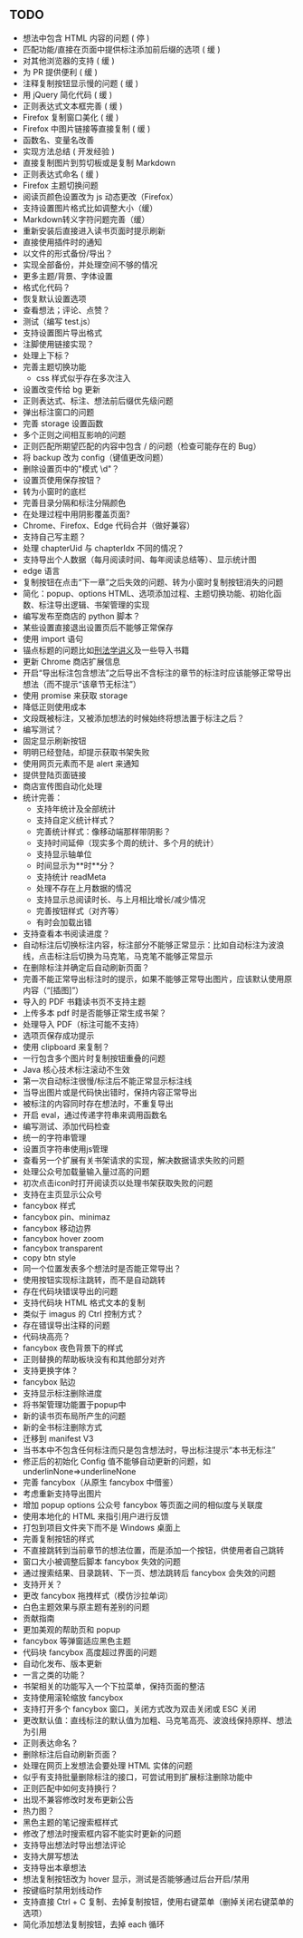 ## TODO

- 想法中包含 HTML 内容的问题 ( 停 )
- 匹配功能/直接在页面中提供标注添加前后缀的选项 ( 缓 )
- 对其他浏览器的支持 ( 缓 )
- 为 PR 提供便利 ( 缓 )
- 注释复制按钮显示慢的问题 ( 缓 )
- 用 jQuery 简化代码 ( 缓 )
- 正则表达式文本框完善 ( 缓 )
- Firefox 复制窗口美化 ( 缓 )
- Firefox 中图片链接等直接复制 ( 缓 )
- 函数名、变量名改善
- 实现方法总结 ( 开发经验 )
- 直接复制图片到剪切板或是复制 Markdown
- 正则表达式命名 ( 缓 )
- Firefox 主题切换问题
- 阅读页颜色设置改为 js 动态更改（Firefox）
- 支持设置图片格式比如调整大小（缓）
- Markdown转义字符问题完善（缓）
- 重新安装后直接进入读书页面时提示刷新
- 直接使用插件时的通知
- 以文件的形式备份/导出？
- 实现全部备份，并处理空间不够的情况
- 更多主题/背景、字体设置
- 格式化代码？
- 恢复默认设置选项
- 查看想法；评论、点赞？
- 测试（编写 test.js）
- 支持设置图片导出格式
- 注脚使用链接实现？
- 处理上下标？
- 完善主题切换功能
  - css 样式似乎存在多次注入
- 设置改变传给 bg 更新
- 正则表达式、标注、想法前后缀优先级问题
- 弹出标注窗口的问题
- 完善 storage 设置函数
- 多个正则之间相互影响的问题
- 正则匹配所期望匹配的内容中包含 / 的问题（检查可能存在的 Bug）
- 将 backup 改为 config（键值更改问题）
- 删除设置页中的"模式 \d"？
- 设置页使用保存按钮？
- 转为小窗时的底栏
- 完善目录分隔和标注分隔颜色
- 在处理过程中用阴影覆盖页面?
- Chrome、Firefox、Edge 代码合并（做好兼容）
- 支持自己写主题？
- 处理 chapterUid 与 chapterIdx 不同的情况？
- 支持导出个人数据（每月阅读时间、每年阅读总结等）、显示统计图
- edge 语言
- 复制按钮在点击“下一章”之后失效的问题、转为小窗时复制按钮消失的问题
- 简化：popup、options HTML、选项添加过程、主题切换功能、初始化函数、标注导出逻辑、书架管理的实现
- 编写发布至商店的 python 脚本？
- 某些设置直接退出设置页后不能够正常保存
- 使用 import 语句
- 锚点标题的问题比如[刑法学讲义](https://weread.qq.com/web/reader/48032df071f3ab37480b27ak16732dc0161679091c5aeb1)及一些导入书籍
- 更新 Chrome 商店扩展信息
- 开启“导出标注包含想法”之后导出不含标注的章节的标注时应该能够正常导出想法（而不提示“该章节无标注”）
- 使用 promise 来获取 storage
- 降低正则使用成本
- 文段既被标注，又被添加想法的时候始终将想法置于标注之后？
- 编写测试？
- 固定显示刷新按钮
- 明明已经登陆，却提示获取书架失败
- 使用网页元素而不是 alert 来通知
- 提供登陆页面链接
- 商店宣传图自动化处理
- 统计完善：
  - 支持年统计及全部统计
  - 支持自定义统计样式？
  - 完善统计样式：像移动端那样带阴影？
  - 支持时间延伸（现实多个周的统计、多个月的统计）
  - 支持显示轴单位
  - 时间显示为\*\*时\*\*分？
  - 支持统计 readMeta
  - 处理不存在上月数据的情况
  - 支持显示总阅读时长、与上月相比增长/减少情况
  - 完善按钮样式（对齐等）
  - 有时会加载出错
- 支持查看本书阅读进度？
- 自动标注后切换标注内容，标注部分不能够正常显示：比如自动标注为波浪线，点击标注后切换为马克笔，马克笔不能够正常显示
- 在删除标注并确定后自动刷新页面？
- 完善不能正常导出标注时的提示，如果不能够正常导出图片，应该默认使用原内容（“[插图]”）
- 导入的 PDF 书籍读书页不支持主题
- 上传多本 pdf 时是否能够正常生成书架？
- 处理导入 PDF（标注可能不支持）
- 选项页保存成功提示
- 使用 clipboard 来复制？
- 一行包含多个图片时复制按钮重叠的问题
- Java 核心技术标注滚动不生效
- 第一次自动标注很慢/标注后不能正常显示标注线
- 当导出图片或是代码快出错时，保持内容正常导出
- 被标注的内容同时存在想法时，不重复导出
- 开启 eval，通过传递字符串来调用函数名
- 编写测试、添加代码检查
- 统一的字符串管理
- 设置页字符串使用js管理
- 查看另一个扩展有关书架请求的实现，解决数据请求失败的问题
- 处理公众号加载量输入量过高的问题
- 初次点击icon时打开阅读页以处理书架获取失败的问题
- 支持在主页显示公众号
- fancybox 样式
- fancybox pin、minimaz
- fancybox 移动边界
- fancybox hover zoom
- fancybox transparent
- copy btn style
- 同一个位置发表多个想法时是否能正常导出？
- 使用按钮实现标注跳转，而不是自动跳转
- 存在代码块错误导出的问题
- 支持代码块 HTML 格式文本的复制
- 类似于 imagus 的 Ctrl 控制方式？
- 存在错误导出注释的问题
- 代码块高亮？
- fancybox 夜色背景下的样式
- 正则替换的帮助板块没有和其他部分对齐
- 支持更换字体？
- fancybox 贴边
- 支持显示标注删除进度
- 将书架管理功能置于popup中
- 新的读书页布局所产生的问题
- 新的全书标注删除方式
- 迁移到 manifest V3
- 当书本中不包含任何标注而只是包含想法时，导出标注提示“本书无标注”
- 修正后的初始化 Config 值不能够自动更新的问题，如 underlinNone=>underlineNone
- 完善 fancybox（从原生 fancybox 中借鉴）
- 考虑重新支持导出图片
- 增加 popup options 公众号 fancybox 等页面之间的相似度与关联度
- 使用本地化的 HTML 来指引用户进行反馈
- 打包到项目文件夹下而不是 Windows 桌面上
- 完善复制按钮的样式
- 不直接跳转到当前章节的想法位置，而是添加一个按钮，供使用者自己跳转
- 窗口大小被调整后脚本 fancybox 失效的问题
- 通过搜索结果、目录跳转、下一页、想法跳转后 fancybox 会失效的问题
- 支持开关？
- 更改 fancybox 拖拽样式（模仿沙拉单词）
- 白色主题效果与原主题有差别的问题
- 贡献指南
- 更加美观的帮助页和 popup
- fancybox 等弹窗适应黑色主题
- 代码块 fancybox 高度超过界面的问题
- 自动化发布、版本更新
- 一言之类的功能？
- 书架相关的功能写入一个下拉菜单，保持页面的整洁
- 支持使用滚轮缩放 fancybox
- 支持打开多个 fancybox 窗口，关闭方式改为双击关闭或 ESC 关闭
- 更改默认值：直线标注的默认值为加粗、马克笔高亮、波浪线保持原样、想法为引用
- 正则表达命名？
- 删除标注后自动刷新页面？
- 处理在网页上发想法会要处理 HTML 实体的问题
- 似乎有支持批量删除标注的接口，可尝试用到扩展标注删除功能中
- 正则匹配中如何支持换行？
- 出现不兼容修改时发布更新公告
- 热力图？
- 黑色主题的笔记搜索框样式
- 修改了想法时搜索框内容不能实时更新的问题
- 支持导出想法时导出想法评论
- 支持大屏写想法
- 支持导出本章想法
- 想法复制按钮改为 hover 显示，测试是否能够通过后台开启/禁用
- 按键临时禁用划线动作
- 支持直接 Ctrl + C 复制、去掉复制按钮，使用右键菜单（删掉关闭右键菜单的选项）
- 简化添加想法复制按钮，去掉 each 循环